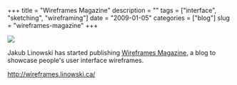 +++
title = "Wireframes Magazine"
description = ""
tags = ["interface", "sketching", "wireframing"]
date = "2009-01-05"
categories = ["blog"]
slug = "wireframes-magazine"
+++



  <div class="notebook-screenshot"><a href="http://wireframes.linowski.ca/"><img src="http://media.konigi.com/bluga/wt4962304fccd81.jpg"/></a></div><p>Jakub Linowski has started publishing <a href="http://wireframes.linowski.ca/">Wireframes Magazine</a>, a blog to showcase people's user interface wireframes.</p>
    
  <a href="http://wireframes.linowski.ca/">http://wireframes.linowski.ca/</a>
